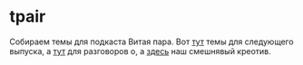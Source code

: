 # tpair
Собираем темы для подкаста Витая пара. Вот [тут](341.md) темы для следующего выпуска, а [тут](talkabout.md) для разговоров о, а [здесь](NightMarket.md) наш смешнявый креотив.
